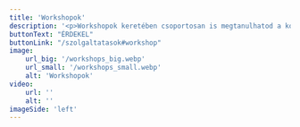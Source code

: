```yaml
---
title: 'Workshopok'
description: '<p>Workshopok keretében csoportosan is megtanulhatod a kommunikációs, marketing és social média alapokat.</p>'
buttonText: "ÉRDEKEL"
buttonLink: "/szolgaltatasok#workshop"
image: 
    url_big: '/workshops_big.webp'
    url_small: '/workshops_small.webp'
    alt: 'Workshopok'
video:
    url: ''
    alt: ''
imageSide: 'left'
---
```



